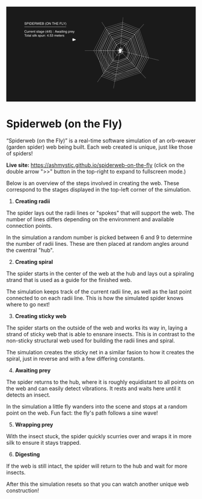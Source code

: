 ![Spiderweb banner](spiderweb_banner.PNG)

# Spiderweb (on the Fly)
“Spiderweb (on the Fly)” is a real-time software simulation of an orb-weaver (garden spider) web being built. Each web created is unique, just like those of spiders!

**Live site:** https://ashmystic.github.io/spiderweb-on-the-fly
(click on the double arrow ">>" button in the top-right to expand to fullscreen mode.)

Below is an overview of the steps involved in creating the web. These correspond to the stages displayed in the top-left corner of the simulation.

1. **Creating radii**

The spider lays out the radii lines or "spokes" that will support the web. The number of lines differs depending on the environment and available connection points.

In the simulation a random number is picked between 6 and 9 to determine the number of radii lines. These are then placed at random angles around the cwentral "hub".

2. **Creating spiral**

The spider starts in the center of the web at the hub and lays out a spiraling strand that is used as a guide for the finished web.

The simulation keeps track of the current radii line, as well as the last point connected to on each radii line. This is how the simulated spider knows where to go next!

3. **Creating sticky web**

The spider starts on the outside of the web and works its way in, laying a strand of sticky web that is able to ensnare insects. This is in contrast to the non-sticky structural web used for building the radii lines and spiral.

The simulation creates the sticky net in a similar fasion to how it creates the spiral, just in reverse and with a few differing constants.

4. **Awaiting prey**

The spider returns to the hub, where it is roughly equidistant to all points on the web and can easily detect vibrations. It rests and waits here until it detects an insect.

In the simulation a little fly wanders into the scene and stops at a random point on the web. Fun fact: the fly's path follows a sine wave!

5. **Wrapping prey**

With the insect stuck, the spider quickly scurries over and wraps it in more silk to ensure it stays trapped.

6. **Digesting**

If the web is still intact, the spider will return to the hub and wait for more insects.

After this the simulation resets so that you can watch another unique web construction!
